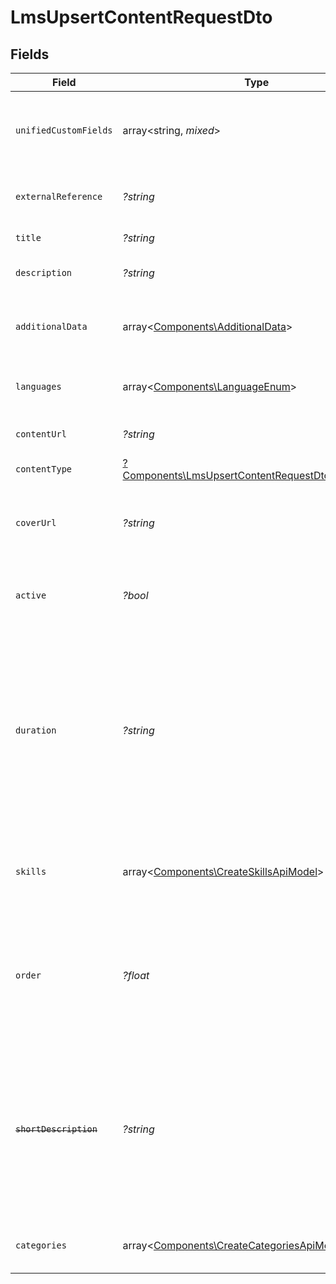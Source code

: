 # LmsUpsertContentRequestDto


## Fields

| Field                                                                                                                                                                                                            | Type                                                                                                                                                                                                             | Required                                                                                                                                                                                                         | Description                                                                                                                                                                                                      | Example                                                                                                                                                                                                          |
| ---------------------------------------------------------------------------------------------------------------------------------------------------------------------------------------------------------------- | ---------------------------------------------------------------------------------------------------------------------------------------------------------------------------------------------------------------- | ---------------------------------------------------------------------------------------------------------------------------------------------------------------------------------------------------------------- | ---------------------------------------------------------------------------------------------------------------------------------------------------------------------------------------------------------------- | ---------------------------------------------------------------------------------------------------------------------------------------------------------------------------------------------------------------- |
| `unifiedCustomFields`                                                                                                                                                                                            | array<string, *mixed*>                                                                                                                                                                                           | :heavy_minus_sign:                                                                                                                                                                                               | Custom Unified Fields configured in your StackOne project                                                                                                                                                        | {<br/>"my_project_custom_field_1": "REF-1236",<br/>"my_project_custom_field_2": "some other value"<br/>}                                                                                                         |
| `externalReference`                                                                                                                                                                                              | *?string*                                                                                                                                                                                                        | :heavy_minus_sign:                                                                                                                                                                                               | The external ID associated with this content                                                                                                                                                                     | SOFTWARE-ENG-LV1-TRAINING-VIDEO-1                                                                                                                                                                                |
| `title`                                                                                                                                                                                                          | *?string*                                                                                                                                                                                                        | :heavy_minus_sign:                                                                                                                                                                                               | The title of the content                                                                                                                                                                                         | Software Engineer Lv 1                                                                                                                                                                                           |
| `description`                                                                                                                                                                                                    | *?string*                                                                                                                                                                                                        | :heavy_minus_sign:                                                                                                                                                                                               | The description of the content                                                                                                                                                                                   | This video acts as learning content for software engineers.                                                                                                                                                      |
| `additionalData`                                                                                                                                                                                                 | array<[Components\AdditionalData](../../Models/Components/AdditionalData.md)>                                                                                                                                    | :heavy_minus_sign:                                                                                                                                                                                               | The additional_data associated with this content                                                                                                                                                                 |                                                                                                                                                                                                                  |
| `languages`                                                                                                                                                                                                      | array<[Components\LanguageEnum](../../Models/Components/LanguageEnum.md)>                                                                                                                                        | :heavy_minus_sign:                                                                                                                                                                                               | The languages associated with this content                                                                                                                                                                       |                                                                                                                                                                                                                  |
| `contentUrl`                                                                                                                                                                                                     | *?string*                                                                                                                                                                                                        | :heavy_minus_sign:                                                                                                                                                                                               | The external URL of the content                                                                                                                                                                                  | https://www.youtube.com/watch?v=16873                                                                                                                                                                            |
| `contentType`                                                                                                                                                                                                    | [?Components\LmsUpsertContentRequestDtoContentType](../../Models/Components/LmsUpsertContentRequestDtoContentType.md)                                                                                            | :heavy_minus_sign:                                                                                                                                                                                               | The type of content                                                                                                                                                                                              |                                                                                                                                                                                                                  |
| `coverUrl`                                                                                                                                                                                                       | *?string*                                                                                                                                                                                                        | :heavy_minus_sign:                                                                                                                                                                                               | The URL of the thumbnail image associated with the content.                                                                                                                                                      | https://www.googledrive.com/?v=16873                                                                                                                                                                             |
| `active`                                                                                                                                                                                                         | *?bool*                                                                                                                                                                                                          | :heavy_minus_sign:                                                                                                                                                                                               | Whether the content is active and available for users.                                                                                                                                                           | true                                                                                                                                                                                                             |
| `duration`                                                                                                                                                                                                       | *?string*                                                                                                                                                                                                        | :heavy_minus_sign:                                                                                                                                                                                               | The duration of the content following the ISO8601 standard. If duration_unit is applicable we will derive this from the smallest unit given in the duration string or the minimum unit accepted by the provider. | P3Y6M4DT12H30M5S                                                                                                                                                                                                 |
| `skills`                                                                                                                                                                                                         | array<[Components\CreateSkillsApiModel](../../Models/Components/CreateSkillsApiModel.md)>                                                                                                                        | :heavy_minus_sign:                                                                                                                                                                                               | The skills associated with this content                                                                                                                                                                          | [<br/>{<br/>"id": "12345",<br/>"name": "Sales Techniques"<br/>}<br/>]                                                                                                                                            |
| `order`                                                                                                                                                                                                          | *?float*                                                                                                                                                                                                         | :heavy_minus_sign:                                                                                                                                                                                               | The order of the individual content within a content grouping. This is not applicable for pushing individual content.                                                                                            | 1                                                                                                                                                                                                                |
| ~~`shortDescription`~~                                                                                                                                                                                           | *?string*                                                                                                                                                                                                        | :heavy_minus_sign:                                                                                                                                                                                               | : warning: ** DEPRECATED **: This will be removed in a future release, please migrate away from it as soon as possible.<br/><br/>A short description or summary for the content                                  | This course is a valuable resource and acts as learning content for...                                                                                                                                           |
| `categories`                                                                                                                                                                                                     | array<[Components\CreateCategoriesApiModel](../../Models/Components/CreateCategoriesApiModel.md)>                                                                                                                | :heavy_minus_sign:                                                                                                                                                                                               | The categories associated with this content                                                                                                                                                                      |                                                                                                                                                                                                                  |